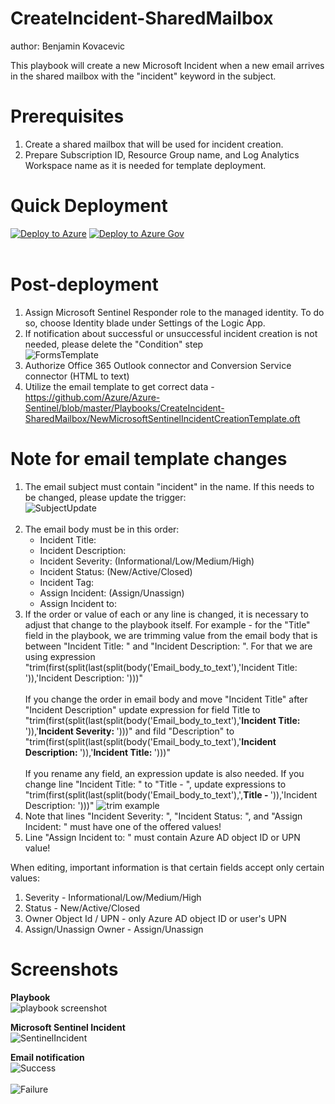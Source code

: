 # CreateIncident-SharedMailbox
author: Benjamin Kovacevic

This playbook will create a new Microsoft Incident when a new email arrives in the shared mailbox with the "incident" keyword in the subject.

# Prerequisites
1. Create a shared mailbox that will be used for incident creation.
2. Prepare Subscription ID, Resource Group name, and Log Analytics Workspace name as it is needed for template deployment.

# Quick Deployment
[![Deploy to Azure](https://aka.ms/deploytoazurebutton)](https://portal.azure.com/#create/Microsoft.Template/uri/https%3A%2F%2Fraw.githubusercontent.com%2FAzure%2FAzure-Sentinel%2Fmaster%2FPlaybooks%2FCreateIncident-SharedMailbox%2Fazuredeploy.json)
[![Deploy to Azure Gov](https://raw.githubusercontent.com/Azure/azure-quickstart-templates/master/1-CONTRIBUTION-GUIDE/images/deploytoazuregov.png)](https://portal.azure.us/#create/Microsoft.Template/uri/https%3A%2F%2Fraw.githubusercontent.com%2FAzure%2FAzure-Sentinel%2Fmaster%2FPlaybooks%2FCreateIncident-SharedMailbox%2Fazuredeploy.json)
<br><br>

# Post-deployment
1. Assign Microsoft Sentinel Responder role to the managed identity. To do so, choose Identity blade under Settings of the Logic App.
2. If notification about successful or unsuccessful incident creation is not needed, please delete the "Condition" step<br>
![FormsTemplate](./images/DeleteConditionDark.jpg)<br>
3. Authorize Office 365 Outlook connector and Conversion Service connector (HTML to text)
4. Utilize the email template to get correct data - https://github.com/Azure/Azure-Sentinel/blob/master/Playbooks/CreateIncident-SharedMailbox/NewMicrosoftSentinelIncidentCreationTemplate.oft

# Note for email template changes
1. The email subject must contain "incident" in the name. If this needs to be changed, please update the trigger:<br>
![SubjectUpdate](./images/EmailSubjectUpdateDark.jpg)<br><br>
2. The email body must be in this order:
    - Incident Title: 
    - Incident Description: 
    - Incident Severity: (Informational/Low/Medium/High)
    - Incident Status: (New/Active/Closed)
    - Incident Tag: 
    - Assign Incident: (Assign/Unassign)
    - Assign Incident to: 
3. If the order or value of each or any line is changed, it is necessary to adjust that change to the playbook itself. For example - for the "Title" field in the playbook, we are trimming value from the email body that is between "Incident Title: " and "Incident Description: ". For that we are using expression "trim(first(split(last(split(body('Email_body_to_text'),'Incident Title: ')),'Incident Description: ')))"<br><br>
If you change the order in email body and move "Incident Title" after "Incident Description" update expression for field Title to "trim(first(split(last(split(body('Email_body_to_text'),'<strong>Incident Title: </strong>')),'<strong>Incident Severity: </strong>')))" and fild "Description" to "trim(first(split(last(split(body('Email_body_to_text'),'<strong>Incident Description: </strong>')),'<strong>Incident Title: </strong>')))"<br><br>
If you rename any field, an expression update is also needed. If you change line "Incident Title: " to "Title - ", update expressions to "trim(first(split(last(split(body('Email_body_to_text'),',<strong>Title - </strong>')),'Incident Description: ')))"
![trim example](./images/TrimExampleDark.jpg)<br>
3. Note that lines "Incident Severity: ", "Incident Status: ", and "Assign Incident: " must have one of the offered values!
4. Line "Assign Incident to: " must contain Azure AD object ID or UPN value!


When editing, important information is that certain fields accept only certain values:<br>
1. Severity - Informational/Low/Medium/High
2. Status - New/Active/Closed
3. Owner Object Id / UPN - only Azure AD object ID or user's UPN
4. Assign/Unassign Owner - Assign/Unassign

# Screenshots

**Playbook** <br>
![playbook screenshot](./images/SharedMailboxPlaybookDark.jpg)<br>

**Microsoft Sentinel Incident**<br>
![SentinelIncident](./images/SentinelIncidentDark.jpg)<br>

**Email notification**<br>
![Success](./images/successDark.jpg)<br><br>
![Failure](./images/UnsuccessDark.jpg)<br>